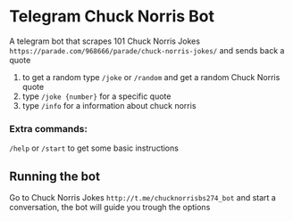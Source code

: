 # Telegram Chuck Norris Bot
A telegram bot that scrapes 101 Chuck Norris Jokes `https://parade.com/968666/parade/chuck-norris-jokes/` and sends back a quote
1. to get a random type `/joke` or `/random` and get a random Chuck Norris quote
2. type `/joke {number}` for a specific quote
3. type `/info` for a information about chuck norris

### Extra commands:
`/help` or `/start` to get some basic instructions

## Running the bot
Go to Chuck Norris Jokes `http://t.me/chucknorrisbs274_bot` and start a conversation, the bot will guide you trough the options

